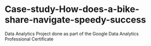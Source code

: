 # Case-study-How-does-a-bike-share-navigate-speedy-success
Data Analytics Project done as part of the Google Data Analytics Professional Certificate
